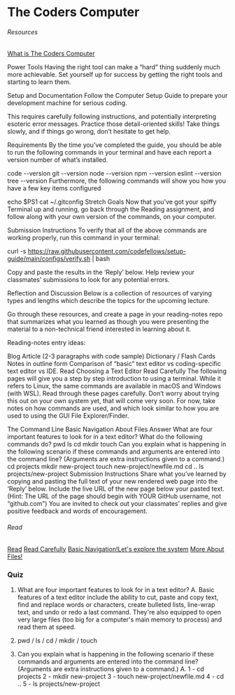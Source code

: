 # The Coders Computer #


###### Resources
[What is The Coders Computer](https://codefellows.github.io/setup-guide/)


Power Tools
Having the right tool can make a “hard” thing suddenly much more achievable. Set yourself up for success by getting the right tools and starting to learn them.

Setup and Documentation
Follow the Computer Setup Guide to prepare your development machine for serious coding.

This requires carefully following instructions, and potentially interpreting esoteric error messages. Practice those detail-oriented skills! Take things slowly, and if things go wrong, don’t hesitate to get help.

Requirements
By the time you’ve completed the guide, you should be able to run the following commands in your terminal and have each report a version number of what’s installed.

code --version
git --version
node --version
npm --version
eslint --version
tree --version
Furthermore, the following commands will show you how you have a few key items configured

echo $PS1
cat ~/.gitconfig
Stretch Goals
Now that you’ve got your spiffy Terminal up and running, go back through the Reading assignment, and follow along with your own version of the commands, on your computer.

Submission Instructions
To verify that all of the above commands are working properly, run this command in your terminal:

curl -s https://raw.githubusercontent.com/codefellows/setup-guide/main/configs/verify.sh | bash

Copy and paste the results in the ‘Reply’ below. Help review your classmates’ submissions to look for any potential errors.
 
 Reflection and Discussion
Below is a collection of resources of varying types and lengths which describe the topics for the upcoming lecture.

Go through these resources, and create a page in your reading-notes repo that summarizes what you learned as though you were presenting the material to a non-technical friend interested in learning about it.

Reading-notes entry ideas:

Blog Article (2-3 paragraphs with code sample)
Dictionary / Flash Cards
Notes in outline form
Comparison of “basic” text editor vs coding-specific text editor vs IDE.
Read
Choosing a Text Editor
Read Carefully
The following pages will give you a step by step introduction to using a terminal. While it refers to Linux, the same commands are available in macOS and Windows (with WSL). Read through these pages carefully. Don’t worry about trying this out on your own system yet, that will come very soon. For now, take notes on how commands are used, and which look similar to how you are used to using the GUI File Explorer/Finder.

The Command Line
Basic Navigation
About Files
Answer
What are four important features to look for in a text editor?
What do the following commands do?
pwd
ls
cd
mkdir
touch
Can you explain what is happening in the following scenario if these commands and arguments are entered into the command line? (Arguments are extra instructions given to a command.)
cd projects
mkdir new-project
touch new-project/newfile.md
cd ..
ls projects/new-project
Submission Instructions
Share what you’ve learned by copying and pasting the full text of your new rendered web page into the ‘Reply’ below.
Include the live URL of the new page below your pasted text. (Hint: The URL of the page should begin with YOUR GitHub username, not “github.com”)
You are invited to check out your classmates’ replies and give positive feedback and words of encouragement.

###### Read 
[Read](https://codefellows.github.io/code-102-guide/curriculum/class-02/Choosing-A-Text-Editor--The-Older-Coder.pdf)
[Read Carefully](https://ryanstutorials.net/linuxtutorial/commandline.php)
[Basic Navigation!Let's explore the system](https://ryanstutorials.net/linuxtutorial/navigation.php)
[More About Files!](https://ryanstutorials.net/linuxtutorial/aboutfiles.php)

### Quiz
1. What are four important features to look for in a text editor?
A. Basic features of a text editor include the ability to cut, paste and copy text, find and replace words or characters, create bulleted lists, line-wrap text, and undo or redo a last command. They're also equipped to open very large files (too big for a computer's main memory to process) and read them at speed.

2. pwd / ls / cd / mkdir / touch

3. Can you explain what is happening in the following scenario if these commands and arguments are entered into the command line? (Arguments are extra instructions given to a command.)
A. 1 - cd projects
2 - mkdir new-project
3 - touch new-project/newfile.md
4 - cd ..
5 - ls projects/new-project